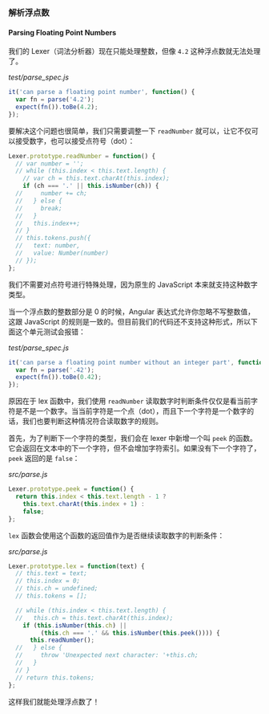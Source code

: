 ### 解析浮点数
#### Parsing Floating Point Numbers

我们的 Lexer（词法分析器）现在只能处理整数，但像 `4.2` 这种浮点数就无法处理了。

_test/parse_spec.js_

```js
it('can parse a floating point number', function() {
  var fn = parse('4.2');
  expect(fn()).toBe(4.2);
});
```

要解决这个问题也很简单，我们只需要调整一下 `readNumber` 就可以，让它不仅可以接受数字，也可以接受点符号（dot）：

```js
Lexer.prototype.readNumber = function() {
  // var number = '';
  // while (this.index < this.text.length) {
    // var ch = this.text.charAt(this.index);
    if (ch === '.' || this.isNumber(ch)) {
  //     number += ch;
  //   } else {
  //     break;
  //   }
  //   this.index++;
  // }
  // this.tokens.push({
  //   text: number,
  //   value: Number(number)
  // });
};
```

我们不需要对点符号进行特殊处理，因为原生的 JavaScript 本来就支持这种数字类型。

当一个浮点数的整数部分是 0 的时候，Angular 表达式允许你忽略不写整数值，这跟 JavaScript 的规则是一致的。但目前我们的代码还不支持这种形式，所以下面这个单元测试会报错：

_test/parse_spec.js_

```js
it('can parse a floating point number without an integer part', function() {
  var fn = parse('.42');
  expect(fn()).toBe(0.42);
});
```

原因在于 lex 函数中，我们使用 `readNumber` 读取数字时判断条件仅仅是看当前字符是不是一个数字。当当前字符是一个点（dot），而且下一个字符是一个数字的话，我们也要判断这种情况符合读取数字的规则。

首先，为了判断下一个字符的类型，我们会在 lexer 中新增一个叫 `peek` 的函数。它会返回在文本中的下一个字符，但不会增加字符索引。如果没有下一个字符了，`peek` 返回的是 `false`：

_src/parse.js_

```js
Lexer.prototype.peek = function() {
  return this.index < this.text.length - 1 ?
    this.text.charAt(this.index + 1) :
    false; 
};
```

`lex` 函数会使用这个函数的返回值作为是否继续读取数字的判断条件：

_src/parse.js_

```js
Lexer.prototype.lex = function(text) {
  // this.text = text;
  // this.index = 0;
  // this.ch = undefined;
  // this.tokens = [];

  // while (this.index < this.text.length) {
  //   this.ch = this.text.charAt(this.index);
    if (this.isNumber(this.ch) ||
         (this.ch === '.' && this.isNumber(this.peek()))) {
      this.readNumber();
  //   } else {
  //     throw 'Unexpected next character: '+this.ch;
  //   }
  // }
  // return this.tokens;
};
```

这样我们就能处理浮点数了！